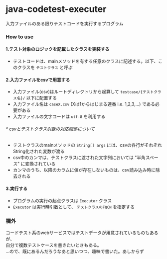 # java-codetest-executer
入力ファイルのある限りテストコードを実行するプログラム  

### How to use
#### 1.テスト対象のロジックを記載したクラスを実装する
- テストコードは、mainメソッドを有する任意のクラスに記述する。以下、このクラスを `テストクラス` と呼ぶ

#### 2.入力ファイルをcsvで用意する
- 入力ファイル(csv)はルートディレクトリから起算して `testcase/{テストクラス名}/` 以下に配置する
- 入力ファイル名は `caseX.csv` (Xは1からはじまる連番 i.e. 1,2,3,...) である必要がある
- 入力ファイルの文字コードは `utf-8` を利用する

###### * csvとテストクラス引数の対応関係について
- テストクラスのmainメソッドの `String[] args` には、csvの各行がそれぞれString化された変数が渡る
- csv中のカンマは、テストクラスに渡された文字列においては "半角スペース" に変換されている
- カンマのうち、以降のカラムに値が存在しないものは、csv読み込み時に除去される

#### 3.実行する
- プログラムの実行の起点クラスは `Executor` クラス
- `Executor` は実行時引数として、 `テストクラスのFQCN` を指定する

### 欄外
コードテスト系のwebサービスではテストデータが用意されているものもあるが、  
自分で複数テストケースを書きたいときもある。    
...ので、既にあるんだろうなあと思いつつ、趣味で書いた。あしからず
